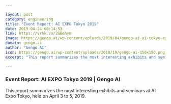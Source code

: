 ```yaml
---

layout: post
category: engineering
title: "Event Report: AI EXPO Tokyo 2019"
date: 2019-04-24 00:14:53
link: https://vrhk.co/2GBehym
image: https://gengo.ai/wp-content/uploads/2019/04/gengo-ai_ai-tokyo-expo.png
domain: gengo.ai
author: "Gengo AI"
icon: https://gengo.ai/wp-content/uploads/2018/10/gengo-ai-150x150.png
excerpt: "This report summarizes the most interesting exhibits and seminars at AI Expo Tokyo, held on April 3 to 5, 2019."

---
```


### Event Report: AI EXPO Tokyo 2019 | Gengo AI

This report summarizes the most interesting exhibits and seminars at AI Expo Tokyo, held on April 3 to 5, 2019.